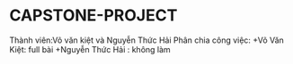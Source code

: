 
# CAPSTONE-PROJECT
Thành viên:Võ văn kiệt và Nguyễn Thức Hải
Phân chia công việc:
+Võ Văn Kiệt: full bài
+Nguyễn Thức Hải : không làm
